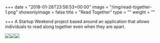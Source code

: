 +++
date = "2018-01-28T23:58:53+00:00"
image = "/img/read-together-1.png"
showonlyimage = false
title = "Read Together"
type = ""
weight = ""

+++
A Startup Weekend project based around an application that allows individuals to read along together even when they are apart.
<!--more-->

![](/img/read-together-1.png)![](/img/read_together-3.png)![](/img/read_together-2.png)